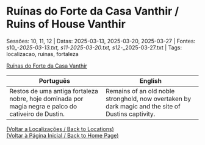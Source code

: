 
# Ruínas do Forte da Casa Vanthir / Ruins of House Vanthir

Sessões: 10, 11, 12 | Datas: 2025-03-13, 2025-03-20, 2025-03-27 | Fontes: s10_-_2025-03-13.txt, s11_-_2025-03-20.txt, s12_-_2025-03-27.txt | Tags: localizacao, ruinas, fortaleza

[Ruínas do Forte da Casa Vanthir](ruinas_do_forte_da_casa_vanthir.png)

| Português | English |
|-----------|---------|
| Restos de uma antiga fortaleza nobre, hoje dominada por magia negra e palco do cativeiro de Dustin. | Remains of an old noble stronghold, now overtaken by dark magic and the site of Dustins captivity. |

[(Voltar a Localizações / Back to Locations)](localizacoes.md)  
[(Voltar à Página Inicial / Back to Home Page)](home.md)



















